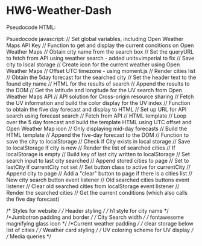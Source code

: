# HW6-Weather-Dash
Pseudocode HTML:
 <!-- Bootstrap -->
 <!-- FontAwesome -->
 <!-- Style CSS -->
 <!-- Jumbotron to display the City name upon search -->
 <!-- Main container for webpage content -->
 <!-- Left side content with city search box and appended cities -->
 <!-- fontawesome magnifying glass -->
 <!-- list of prior searched cities -->
 <!-- clear storage button -->
 <!-- Right side content showing current weather and five day forecast displays on search -->
 <!-- Current weather displayed on top -->
  <!-- Five day forecast below the current weather -->
Psuedocode javascript:
// Set global variables, including Open Weather Maps API Key
// Function to get and display the current conditions on Open Weather Maps
// Obtain city name from the search box
// Set the queryURL to fetch from API using weather search - added units=imperial to fix
// Save city to local storage
// Create icon for the current weather using Open Weather Maps
// Offset UTC timezone - using moment.js
// Render cities list
// Obtain the 5day forecast for the searched city
// Set the header text to the found city name
// HTML for the results of search
// Append the results to the DOM
// Get the latitude and longitude for the UV search from Open Weather Maps API
// API solution for Cross-origin resource sharing
// Fetch the UV information and build the color display for the UV index
// Function to obtain the five day forecast and display to HTML
// Set up URL for API search using forecast search
// Fetch from API
// HTML template
// Loop over the 5 day forecast and build the template HTML using UTC offset and Open Weather Map icon
// Only displaying mid-day forecasts
// Build the HTML template
// Append the five-day forecast to the DOM
// Function to save the city to localStorage
// Check if City exists in local storage
// Save to localStorage if city is new
// Render the list of searched cities
// If localStorage is empty
// Build key of last city written to localStorage
// Set search input to last city searched
// Append stored cities to page
// Set to lastCity if currentCity not set
// Set button class to active for currentCity
// Append city to page
// Add a "clear" button to page if there is a cities list
// New city search button event listener
// Old searched cities buttons event listener
// Clear old searched cities from localStorage event listener
// Render the searched cities
// Get the current conditions (which also calls the five day forecast)

<!--CSS Pseudocode-->
/* Styles for website */
/* Header styling */
/* h1 style for city name */
/*Jumbotron padding and border */
/* City Search width */
/* fontawesome magnifying glass icon */
/*Current weather padding */
/* clear storage below list of cities */
/* Weather card styling */
/* UV coloring scheme for UV display */
/* Media queries */







